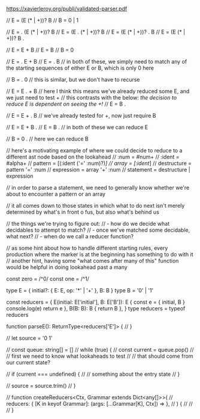 https://xavierleroy.org/publi/validated-parser.pdf





// E = (E (* | +))? B
// B = 0 | 1

// E = . (E (* | +))? B
// E = (E . (* | +))? B
// E = (E (* | +))? . B
// E = (E (* | +))? B .


// E = E + B
// E = B
// B = 0


// E = . E + B
// E = . B
// in both of these, we simply need to match any of the starting sequences of either E or B, which is only 0 here

// B = . 0
// this is similar, but we don't have to recurse

// E = E . + B
// here I think this means we've already reduced some E, and we just need to test +
// this contrasts with the below: *the decision to reduce E is dependent on seeing the +!*
// E = B .

// E = E + . B
// we've already tested for +, now just require B

// E = E + B .
// E = B .
// in both of these we can reduce E

// B = 0 .
// here we can reduce B





// here's a motivating example of where we could decide to reduce to a different ast node based on the lookahead
// :num = #num+
// :ident = #alpha+
// pattern = [(:ident ('=' :num)?)*]
// array = [:ident*]
// destructure = pattern '=' :num
// expression = array '+' :num
// statement = destructure | expression

// in order to parse a statement, we need to generally know whether we're about to encounter a pattern or an array

// it all comes down to those states in which what to do next isn't merely determined by what's in front o fus, but also what's behind us




// the things we're trying to figure out:
// - how do we decide what decidables to attempt to match?
// - once we've matched some decidable, what next?
// - when do we call a reducer function?


// as some hint about how to handle different starting rules, every production where the marker is at the beginning has something to do with it
// another hint, having some "what comes after many of this" function would be helpful in doing lookahead past a many



const zero = /^0/
const one = /^1/

type E = { initial?: { E: E, op: '*' | '+' }, B: B }
type B = '0' | '1'

const reducers = {
  E(initial: E['initial'], B: E['B']): E {
    const e = { initial, B }
    console.log(e)
    return e
  },
  B(B: B): B {
    return B
  },
}
type reducers = typeof reducers


function parseE(): ReturnType<reducers['E']> {
  //
}



// let source = '0 1'

// const queue: string[] = []
// while (true) {
//  const current = queue.pop()
//  // first we need to know what lookaheads to test
//  // that should come from our current state?

//  if (current === undefined) {
//    // something about the entry state
//  }

//  source = source.trim()
// }

// function createReducers<Ctx, Grammar extends Dict<any[]>>(
//  reducers: { [K in keyof Grammar]: (args: [...Grammar[K], Ctx]) =>  },
// ) {
//  //
// }
